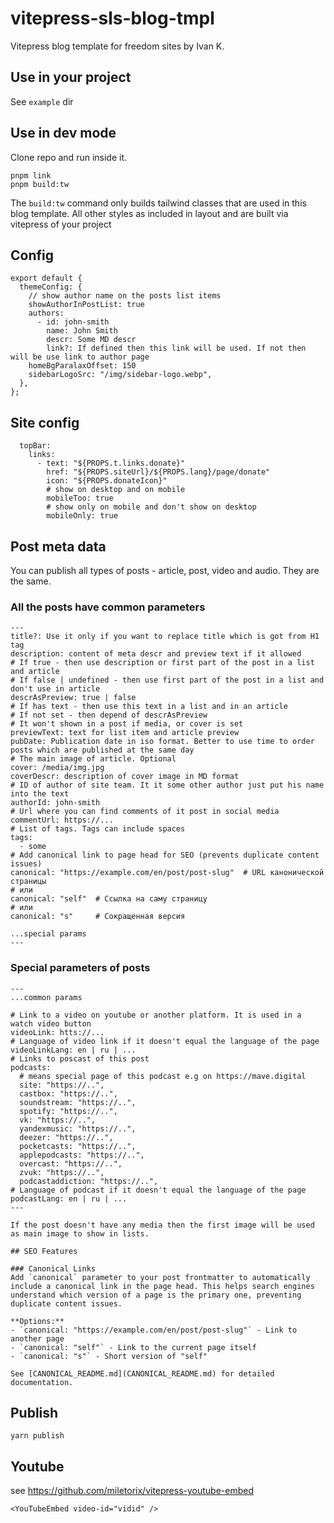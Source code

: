 # vitepress-sls-blog-tmpl

Vitepress blog template for freedom sites by Ivan K.

## Use in your project

See `example` dir

## Use in dev mode

Clone repo and run inside it.

```
pnpm link
pnpm build:tw
```

The `build:tw` command only builds tailwind classes that are used in
this blog template. All other styles as included in layout and
are built via vitepress of your project

## Config

```
export default {
  themeConfig: {
    // show author name on the posts list items
    showAuthorInPostList: true
    authors:
      - id: john-smith
        name: John Smith
        descr: Some MD descr
        link?: If defined then this link will be used. If not then will be use link to author page
    homeBgParalaxOffset: 150
    sidebarLogoSrc: "/img/sidebar-logo.webp",
  },
};
```

## Site config

```
  topBar:
    links:
      - text: "${PROPS.t.links.donate}"
        href: "${PROPS.siteUrl}/${PROPS.lang}/page/donate"
        icon: "${PROPS.donateIcon}"
        # show on desktop and on mobile
        mobileToo: true
        # show only on mobile and don't show on desktop
        mobileOnly: true

```

## Post meta data

You can publish all types of posts - article, post, video and audio. They are the same.

### All the posts have common parameters

```
---
title?: Use it only if you want to replace title which is got from H1 tag
description: content of meta descr and preview text if it allowed
# If true - then use description or first part of the post in a list and article
# If false | undefined - then use first part of the post in a list and don't use in article
descrAsPreview: true | false
# If has text - then use this text in a list and in an article
# If not set - then depend of descrAsPreview
# It won't shown in a post if media, or cover is set
previewText: text for list item and article preview
pubDate: Publication date in iso format. Better to use time to order posts which are published at the same day
# The main image of article. Optional
cover: /media/img.jpg
coverDescr: description of cover image in MD format
# ID of author of site team. It it some other author just put his name into the text
authorId: john-smith
# Url where you can find comments of it post in social media
commentUrl: https://...
# List of tags. Tags can include spaces
tags:
  - some
# Add canonical link to page head for SEO (prevents duplicate content issues)
canonical: "https://example.com/en/post/post-slug"  # URL канонической страницы
# или
canonical: "self"  # Ссылка на саму страницу
# или
canonical: "s"     # Сокращенная версия

...special params
---
```

### Special parameters of posts

```
---
...common params

# Link to a video on youtube or another platform. It is used in a watch video button
videoLink: htts://...
# Language of video link if it doesn't equal the language of the page
videoLinkLang: en | ru | ...
# Links to poscast of this post
podcasts:
  # means special page of this podcast e.g on https://mave.digital
  site: "https://..",
  castbox: "https://..",
  soundstream: "https://..",
  spotify: "https://..",
  vk: "https://..",
  yandexmusic: "https://..",
  deezer: "https://..",
  pocketcasts: "https://..",
  applepodcasts: "https://..",
  overcast: "https://..",
  zvuk: "https://..",
  podcastaddiction: "https://..",
# Language of podcast if it doesn't equal the language of the page
podcastLang: en | ru | ...
---

If the post doesn't have any media then the first image will be used as main image to show in lists.

## SEO Features

### Canonical Links
Add `canonical` parameter to your post frontmatter to automatically include a canonical link in the page head. This helps search engines understand which version of a page is the primary one, preventing duplicate content issues.

**Options:**
- `canonical: "https://example.com/en/post/post-slug"` - Link to another page
- `canonical: "self"` - Link to the current page itself
- `canonical: "s"` - Short version of "self"

See [CANONICAL_README.md](CANONICAL_README.md) for detailed documentation.
```

## Publish

```
yarn publish
```

## Youtube

see https://github.com/miletorix/vitepress-youtube-embed

```
<YouTubeEmbed video-id="vidid" />
```
